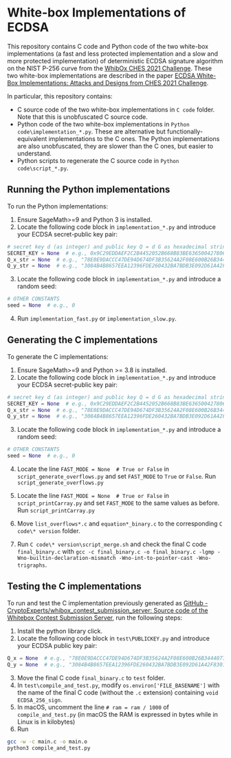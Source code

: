 # White-box Implementations of ECDSA

This repository contains C code and Python code of the two white-box implementations (a fast and less protected implementation and a slow and more protected implementation) of deterministic ECDSA signature algorithm on the NIST P-256 curve from the [WhibOx CHES 2021 Challenge](https://whibox.io/contests/2021/). These two white-box implementations are described in the paper [ECDSA White-Box Implementations: Attacks and Designs from CHES 2021 Challenge](https://tches.iacr.org/index.php/TCHES/article/view/9830).

In particular, this repository contains:
- C source code of the two white-box implementations in `C code` folder. Note that this is unobfuscated C source code.
- Python code of the two white-box implementations in `Python code\implementation_*.py`. These are alternative but functionally-equivalent implementations to the C ones. The Python implementations are also unobfuscated, they are slower than the C ones, but easier to understand.
- Python scripts to regenerate the C source code in `Python code\script_*.py`.

## Running the Python implementations

To run the Python implementations:

1. Ensure SageMath>=9 and Python 3 is installed.
2. Locate the following code block in `implementation_*.py` and introduce your ECDSA secret-public key pair:

```python
# secret key d (as integer) and public key Q = d G as hexadecimal string pair
SECRET_KEY = None  # e.g., 0x9C29EDDAEF2C2B4452052B668B83BE6365004278068884FA1AC3F6D0622875C3
Q_x_str = None  # e.g., "78E0E9DACCC47DE94D674DF3B35624A2F08E600B26B3444077022AD575AF4DB7"
Q_y_str = None  # e.g., "3084B4B8657EEA12396FDE260432BA7BDB3E092D61A42F830150D6CC8D798F9F"
```

3. Locate the following code block in `implementation_*.py` and introduce a random seed:

```python
# OTHER CONSTANTS
seed = None  # e.g., 0
```

4. Run `implementation_fast.py` or `implementation_slow.py`.


## Generating the C implementations

To generate the C implementations:

1. Ensure SageMath>=9 and Python >= 3.8 is installed.
2. Locate the following code block in `implementation_*.py` and introduce your ECDSA secret-public key pair:

```python
# secret key d (as integer) and public key Q = d G as hexadecimal string pair
SECRET_KEY = None  # e.g., 0x9C29EDDAEF2C2B4452052B668B83BE6365004278068884FA1AC3F6D0622875C3
Q_x_str = None  # e.g., "78E0E9DACCC47DE94D674DF3B35624A2F08E600B26B3444077022AD575AF4DB7"
Q_y_str = None  # e.g., "3084B4B8657EEA12396FDE260432BA7BDB3E092D61A42F830150D6CC8D798F9F"
```

3. Locate the following code block in `implementation_*.py` and introduce a random seed:

```python
# OTHER CONSTANTS
seed = None  # e.g., 0
```

4. Locate the line `FAST_MODE = None  # True or False` in `script_generate_overflows.py` and set `FAST_MODE` to `True` or `False`. Run `script_generate_overflows.py`

5. Locate the line `FAST_MODE = None  # True or False` in `script_printCarray.py` and set `FAST_MODE` to the same values as before. Run `script_printCarray.py`

6. Move `list_overflows*.c` and `equation*_binary.c` to the corresponding `C code\* version` folder. 

7. Run `C code\* version\script_merge.sh` and check the final C code `final_binary.c` with  `gcc -c final_binary.c -o final_binary.c -lgmp -Wno-builtin-declaration-mismatch -Wno-int-to-pointer-cast -Wno-trigraphs`.

## Testing the C implementations

To run and test the C implementation previously generated as [GitHub - CryptoExperts/whibox\_contest\_submission\_server: Source code of the Whitebox Contest Submission Server](https://github.com/CryptoExperts/whibox_contest_submission_server), run the following steps:

1. Install the python library click. 
2. Locate the following code block in `test\PUBLICKEY.py` and introduce your ECDSA public key pair:

```python
Q_x = None  # e.g., "78E0E9DACCC47DE94D674DF3B35624A2F08E600B26B3444077022AD575AF4DB7"
Q_y = None  # e.g., "3084B4B8657EEA12396FDE260432BA7BDB3E092D61A42F830150D6CC8D798F9F"
```

3. Move the final C code `final_binary.c` to `test` folder.
4. In `test\compile_and_test.py`, modify `os.environ['FILE_BASENAME']` with the name of the final C code (without the `.c` extension) containing `void ECDSA_256_sign`.
5. In macOS, uncomment the line `# ram = ram / 1000` of `compile_and_test.py` (in macOS the RAM is expressed in bytes while in Linux is in kilobytes)
6. Run

```bash
gcc -w -c main.c -o main.o
python3 compile_and_test.py
```

